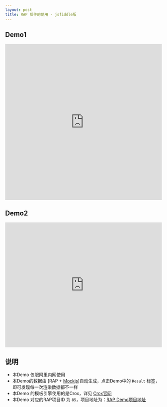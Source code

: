 ```yaml
---
layout: post
title: RAP 插件的使用 - jsfiddle版
---
```


## Demo1
<iframe width="100%" height="500" src="http://jsfiddle.net/a5Gg3/embedded/result,html,js,css/" allowfullscreen="allowfullscreen" frameborder="0"></iframe>

## Demo2
<iframe width="100%" height="400" src="http://jsfiddle.net/a5Gg3/1/embedded/result,html,js,css/" allowfullscreen="allowfullscreen" frameborder="0"></iframe>

## 说明

- 本Demo 仅限阿里内网使用
- 本Demo的数据由 [RAP + [Mockjs](http://mockjs.com/)]自动生成，点击Demo中的 `Result` 标签，即可发现每一次渲染数据都不一样
- 本Demo 的模板引擎使用的是Crox，详见 [Crox官网](/crox)
- 本Demo 对应的RAP项目ID 为 `85`，项目地址为：[RAP Demo项目地址](http://rap.alibaba-inc.com/workspace/myWorkspace.action?projectId=85)